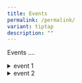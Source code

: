 ```yaml
---
title: Events
permalink: /permalink/
variant: tiptap
description: ""
---
```

<p>Events ....</p>
<div data-type="detailGroup" class="isomer-accordion isomer-accordion-white">
<details class="isomer-details">
<summary>event 1</summary>
<div data-type="detailsContent" class="isomer-details-content">
<p>event 1 line 1</p>
<p>event 1 line 2</p>
</div>
</details>
<details class="isomer-details">
<summary>event 2</summary>
<div data-type="detailsContent" class="isomer-details-content">
<p>event 2 line 1</p>
<p>event 2 line 2</p>
</div>
</details>
</div>
<p></p>
